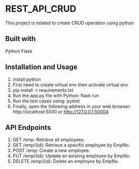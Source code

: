 # REST_API_CRUD
This project is related to create CRUD operation using python

## Built with
Python
Flask

## Installation and Usage
1. install python
2. First need to create virtual env then activate virtual env
3. pip install -r requirements.txt
4. Run the app.py file with Python: flask run
5. Run the test cases using: pytest
6. Finally, open the following address in your web browser: http://localhost:5000   or http://127.0.0.1:50004

## API Endpoints
1. GET /emp: Retrieve all employees.
2. GET /emp/{id}: Retrieve a specific employee by EmpNo.
3. POST /emp: Create a new employee.
4. PUT /emp/{id}: Update an existing employee by EmpNo.
5. DELETE /emp/{id}: Delete an employee by EmpNo.


